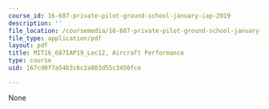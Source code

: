 ```yaml
---
course_id: 16-687-private-pilot-ground-school-january-iap-2019
description: ''
file_location: /coursemedia/16-687-private-pilot-ground-school-january-iap-2019/167cd0f7a54b3c6c2a883d55c3450fce_MIT16_687IAP19_Lec12.pdf
file_type: application/pdf
layout: pdf
title: MIT16_687IAP19_Lec12, Aircraft Performance
type: course
uid: 167cd0f7a54b3c6c2a883d55c3450fce

---
```

None